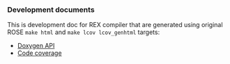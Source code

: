 ### Development documents
This is development doc for REX compiler that are generated using original ROSE `make html` and `make lcov lcov_genhtml` targets:

* [Doxygen API](www/ROSE_HTML_Reference)
* [Code coverage](www/lcov_output)
